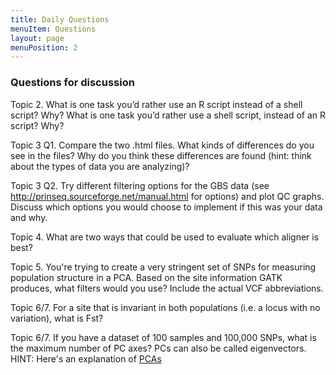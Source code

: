 ```yaml
---
title: Daily Questions
menuItem: Questions
layout: page
menuPosition: 2
---
```


### Questions for discussion 


Topic 2. What is one task you’d rather use an R script instead of a shell script? Why? What is one task you’d rather use a shell script, instead of an R script? Why?

Topic 3 Q1. Compare the two .html files. What kinds of differences do you see in the files? Why do you think these differences are found (hint: think about the types of data you are analyzing)? 

Topic 3 Q2. Try different filtering options for the GBS data  (see http://prinseq.sourceforge.net/manual.html for options) and plot QC graphs. Discuss which options you would choose to implement if this was your data and why.

Topic 4. What are two ways that could be used to evaluate which aligner is best?

Topic 5. You're trying to create a very stringent set of SNPs for measuring population structure in a PCA. Based on the site information GATK produces, what filters would you use? Include the actual VCF abbreviations.

Topic 6/7. For a site that is invariant in both populations (i.e. a locus with no variation), what is Fst?

Topic 6/7. If you have a dataset of 100 samples and 100,000 SNPs, what is the maximum number of PC axes? PCs can also be called eigenvectors. HINT: Here's an explanation of [PCAs](http://setosa.io/ev/principal-component-analysis/)


